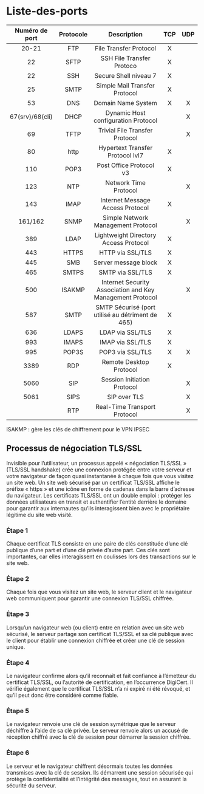 # Liste-des-ports

|Numéro de port|Protocole|Description|TCP|UDP|
|:--:|:--:|:--:|:--:|:--:|
|20-21|FTP|File Transfer Protocol|X||
|22|SFTP|SSH File Transfer Protoco|X||
|22|SSH|Secure Shell niveau 7|X||
|25|SMTP|Simple Mail Transfer Protocol|X||
|53|DNS|Domain Name System|X|X|
|67(srv)/68(cli)|DHCP|Dynamic Host configuration Protocol||X|
|69|TFTP|Trivial File Transfer Protocol||X|
|80|http|Hypertext Transfer Protocol lvl7|X||
|110|POP3|Post Office Protocol v3|X||
|123|NTP|Network Time Protocol||X|
|143|IMAP|Internet Message Access Protocol|X||
|161/162|SNMP|Simple Network Management Protocol||X|
|389|LDAP|Lightweight Directory Access Protocol|X||
|443|HTTPS|HTTP via SSL/TLS|X||
|445|SMB|Server message block|X||
|465|SMTPS|SMTP via SSL/TLS|X||
|500|ISAKMP|Internet Security Association and Key Management Protocol||X|
|587|SMTP|SMTP Sécurisé (port utilisé au détriment de 465)|X||
|636|LDAPS|LDAP via SSL/TLS|X||
|993|IMAPS|IMAP via SSL/TLS|X||
|995|POP3S|POP3 via SSL/TLS|X|X|
|3389|RDP|Remote Desktop Protocol|X||
|5060|SIP|Session Initiation Protocol||X|
|5061|SIPS|SIP over TLS||X|
||RTP|Real-Time Transport Protocol||X|


ISAKMP : gère les clés de chiffrement pour le VPN IPSEC


## Processus de négociation TLS/SSL  
Invisible pour l’utilisateur, un processus appelé « négociation TLS/SSL » (TLS/SSL handshake) crée une connexion protégée entre votre serveur et votre navigateur de façon quasi instantanée à chaque fois que vous visitez un site web. Un site web sécurisé par un certificat TLS/SSL affiche le préfixe « https » et une icône en forme de cadenas dans la barre d’adresse du navigateur. Les certificats TLS/SSL ont un double emploi : protéger les données utilisateurs en transit et authentifier l’entité derrière le domaine pour garantir aux internautes qu’ils interagissent bien avec le propriétaire légitime du site web visité.  

### Étape 1  
Chaque certificat TLS consiste en une paire de clés constituée d’une clé publique d’une part et d’une clé privée d’autre part. Ces clés sont importantes, car elles interagissent en coulisses lors des transactions sur le site web.

### Étape 2  
Chaque fois que vous visitez un site web, le serveur client et le navigateur web communiquent pour garantir une connexion TLS/SSL chiffrée.

### Étape 3  
Lorsqu’un navigateur web (ou client) entre en relation avec un site web sécurisé, le serveur partage son certificat TLS/SSL et sa clé publique avec le client pour établir une connexion chiffrée et créer une clé de session unique.

### Étape 4  
Le navigateur confirme alors qu’il reconnaît et fait confiance à l’émetteur du certificat TLS/SSL, ou l’autorité de certification, en l’occurrence DigiCert. Il vérifie également que le certificat TLS/SSL n’a ni expiré ni été révoqué, et qu’il peut donc être considéré comme fiable.

### Étape 5  
Le navigateur renvoie une clé de session symétrique que le serveur déchiffre à l’aide de sa clé privée. Le serveur renvoie alors un accusé de réception chiffré avec la clé de session pour démarrer la session chiffrée.

### Étape 6  
Le serveur et le navigateur chiffrent désormais toutes les données transmises avec la clé de session. Ils démarrent une session sécurisée qui protège la confidentialité et l’intégrité des messages, tout en assurant la sécurité du serveur.
